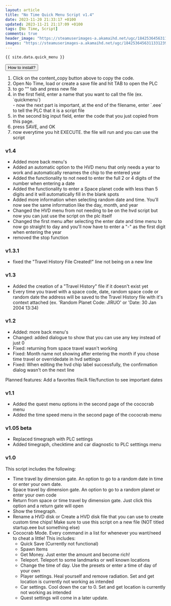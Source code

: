 ```yaml
---
layout: article
title: "No Time Quick Menu Script v1.4"
date: 2023-11-20 21:33:17 +0100
updated: 2023-11-21 21:17:09 +0100
tags: [No Time, Script]
comments: true
header_image: "https://steamuserimages-a.akamaihd.net/ugc/1842536456311331239/0CAE4C679FAB8550AC9B9FD44BFC8ADFF7F8CA73/?imw=5000&imh=5000&ima=fit&impolicy=Letterbox&imcolor=%23000000&letterbox=false"
images: "https://steamuserimages-a.akamaihd.net/ugc/1842536456311331239/0CAE4C679FAB8550AC9B9FD44BFC8ADFF7F8CA73/?imw=5000&imh=5000&ima=fit&impolicy=Letterbox&imcolor=%23000000&letterbox=false"
---
```


```vb
{{ site.data.quick_menu }}
```

<button class="collapsible">How to install?</button>
<colmenu class="how-to-install">
  <ol>
  <li>Click on the <span class="material-symbols-rounded">content_copy</span> button above to copy the code.</li>
  <li>Open No Time, load or create a save file and hit TAB to open the PLC</li>
  <li>to go "" tab and press new file</li>
  <li>in the first field, enter a name that you want to call the file (ex. `quickmenu`)</li>
      - now the next part is important, at the end of the filename, enter `.eee` to tell the PLC that it is a script file
  <li>in the second big input field, enter the code that you just copied from this page.</li>
  <li>press SAVE, and OK</li>
  <li>now everytime you hit EXECUTE. the file will run and you can use the script</li>
</ol>
</colmenu>


### v1.4

- Added more back menu's
- Added an automatic option to the HVD menu that only needs a year to work and automatically renames the chip to the entered year
- Added the functionality to not need to enter the full 2 or 4 digits of the number when entering a date
- Added the functionality to enter a Space planet code with less than 5 digits and it will automatically fill in the blank spots
- Added more information when selecting random date and time. You'll now see the same information like the day, month, and year
- Changed the HVD menu from not needing to be on the hvd script but now you can just use the script on the plc itself
- Changed the first menu after selecting the enter date and time menu to now go straight to day and you'll now have to enter a "-" as the first digit when entering the year
- removed the stop function

### v1.3.1

- fixed the "Travel History File Created!" line not being on a new line

### v1.3

- Added the creation of a "Travel History" file if it doesn't exist yet
- Every time you travel with a space code, date, random space code or random date the address will be saved to the Travel History file with it's context attached
  (ex. 'Random Planet Code: JIRUO' or 'Date: 30 Jan 2004 13:34)

### v1.2

- Added: more back menu's
- Changed: added dialogue to show that you can use any key instead of just 0
- Fixed: returning from space travel wasn't working
- Fixed: Month name not showing after entering the month if you chose time travel or overridedate in hvd settings
- Fixed: When editing the hvd chip label successfully, the confirmation dialog wasn't on the next line

Planned features: Add a favorites file/A file/function to see important dates

### v1.1

- Added the quest menu options in the second page of the cococrab menu
- Added the time speed menu in the second page of the cococrab menu

### v1.05 beta

- Replaced timegraph with PLC settings
- Added timegraph, checktime and car diagnostic to PLC setttings menu

### v1.0

This script includes the following:

- Time travel by dimension gate. An option to go to a random date in time or enter your own date.
- Space travel by dimension gate. An option to go to a random planet or enter your own code
- Return from space or time travel by dimension gate. Just click this option and a return gate will open
- Show the timegraph.
- Rename a HVD disk or Create a HVD disk file that you can use to create custom time chips! Make sure to use this script on a new file (NOT titled startup.eee but something else)
- Cococrab Mode. Every command in a list for whenever you want/need to cheat a little! This includes:
  - Quick Save (Currently not functional)
  - Spawn Items
  - Get Money. Just enter the amount and become rich!
  - Teleport. Teleport to some landmarks or well known locations
  - Change the time of day. Use the presets or enter a time of day of your own
  - Player settings. Heal yourself and remove radiation. Set and get location is currently not working as intended
  - Car settings. Cool down the car to 0. Set and get location is currently not working as intended
  - Quest settings will come in a later update.
